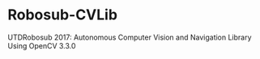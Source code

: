 # Robosub-CVLib
UTDRobosub 2017: Autonomous Computer Vision and Navigation Library
Using OpenCV 3.3.0

